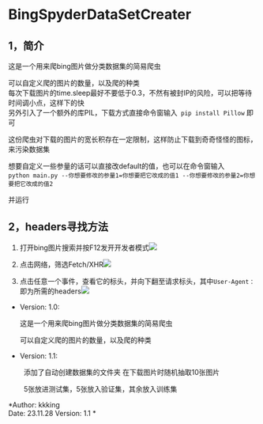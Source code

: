 # BingSpyderDataSetCreater

## 1，简介


这是一个用来爬bing图片做分类数据集的简易爬虫  

可以自定义爬的图片的数量，以及爬的种类  
每次下载图片的time.sleep最好不要低于0.3，不然有被封IP的风险，可以把等待时间调小点，这样下的快   
另外引入了一个额外的库PIL，下载方式直接命令窗输入` pip install Pillow` 即可  

这份爬虫对下载的图片的宽长积存在一定限制，这样防止下载到奇奇怪怪的图标，来污染数据集  

想要自定义一些参量的话可以直接改default的值，也可以在命令窗输入  
`python main.py --你想要修改的参量1=你想要把它改成的值1 --你想要修改的参量2=你想要把它改成的值2`  

并运行  



## 2，headers寻找方法

1. 打开bing图片搜索并按F12发开开发者模式![](C:\Users\ASUS\AppData\Roaming\marktext\images\2023-11-28-23-21-32-image.png)

2. 点击网络，筛选Fetch/XHR![](C:\Users\ASUS\AppData\Roaming\marktext\images\2023-11-28-23-22-41-image.png)

3. 点击任意一个事件，查看它的标头，并向下翻至请求标头，其中`User-Agent：`即为所需的headers![](C:\Users\ASUS\AppData\Roaming\marktext\images\2023-11-28-23-27-03-image.png)
- Version: 1.0:
  
  这是一个用来爬bing图片做分类数据集的简易爬虫
  
  可以自定义爬的图片的数量，以及爬的种类

- Version: 1.1:

        添加了自动创建数据集的文件夹 在下载图片时随机抽取10张图片

        5张放进测试集，5张放入验证集，其余放入训练集

*Author: kkking  
Date: 23.11.28 
Version: 1.1  *


